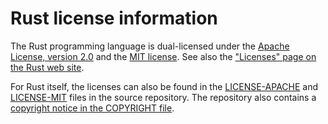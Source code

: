 # Rust license information

The Rust programming language is dual-licensed under the
[Apache License, version 2.0](http://www.apache.org/licenses/LICENSE-2.0) and the
[MIT license](http://opensource.org/licenses/MIT).
See also the
["Licenses" page on the Rust web site](https://www.rust-lang.org/policies/licenses).

For Rust itself, the licenses can also be found in the
[LICENSE-APACHE](https://github.com/rust-lang/rust/blob/master/LICENSE-APACHE) and 
[LICENSE-MIT](https://github.com/rust-lang/rust/blob/master/LICENSE-MIT) 
files in the source repository.
The repository also contains a 
[copyright notice in the COPYRIGHT file](https://github.com/rust-lang/rust/blob/master/COPYRIGHT).
